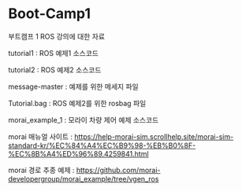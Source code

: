 # Boot-Camp1

부트캠프 1 ROS 강의에 대한 자료

tutorial1 : ROS 예제1 소스코드

tutorial2 : ROS 예제2 소스코드

message-master : 예제를 위한 메세지 파일

Tutorial.bag : ROS 예제2를 위한 rosbag 파일

morai_example_1 : 모라이 차량 제어 예제 소스코드

morai 매뉴얼 사이트 : https://help-morai-sim.scrollhelp.site/morai-sim-standard-kr/%EC%84%A4%EC%B9%98-%EB%B0%8F-%EC%8B%A4%ED%96%89.4259841.html

morai 경로 추종 예제 : https://github.com/morai-developergroup/morai_example/tree/vgen_ros
